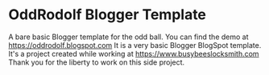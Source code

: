 # OddRodolf Blogger Template
A bare basic Blogger template for the odd ball.
You can find the demo at https://oddrodolf.blogspot.com
It is a very basic Blogger BlogSpot template.
It's a project created while working at https://www.busybeeslocksmith.com
Thank you for the liberty to work on this side project.
